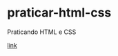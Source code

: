 # praticar-html-css
 Praticando HTML e CSS

<a href= "https://lolavobr.github.io/html - css curso 2\praticar-html-css/Desafios/d010/android.html"> link </a>
